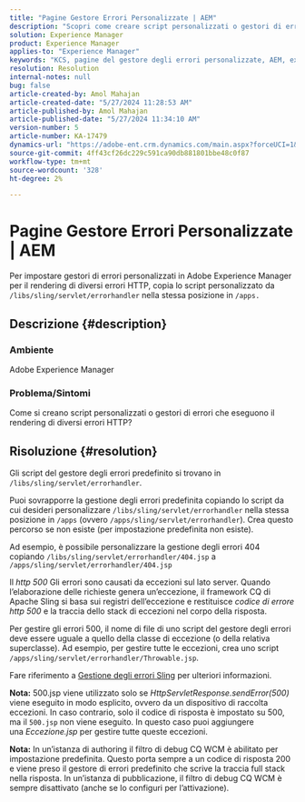 ```yaml
---
title: "Pagine Gestore Errori Personalizzate | AEM"
description: "Scopri come creare script personalizzati o gestori di errori che eseguono il rendering di diversi errori HTTP in Adobe Experience Manager."
solution: Experience Manager
product: Experience Manager
applies-to: "Experience Manager"
keywords: "KCS, pagine del gestore degli errori personalizzate, AEM, experience manager, errore HTTP"
resolution: Resolution
internal-notes: null
bug: false
article-created-by: Amol Mahajan
article-created-date: "5/27/2024 11:28:53 AM"
article-published-by: Amol Mahajan
article-published-date: "5/27/2024 11:34:10 AM"
version-number: 5
article-number: KA-17479
dynamics-url: "https://adobe-ent.crm.dynamics.com/main.aspx?forceUCI=1&pagetype=entityrecord&etn=knowledgearticle&id=f6cd354b-1c1c-ef11-840b-6045bd026dc7"
source-git-commit: 4ff43cf26dc229c591ca90db881801bbe48c0f87
workflow-type: tm+mt
source-wordcount: '328'
ht-degree: 2%

---
```


# Pagine Gestore Errori Personalizzate | AEM


Per impostare gestori di errori personalizzati in Adobe Experience Manager per il rendering di diversi errori HTTP, copia lo script personalizzato da `/libs/sling/servlet/errorhandler` nella stessa posizione in `/apps.`

## Descrizione {#description}


### <b>Ambiente</b>

Adobe Experience Manager



### <b>Problema/Sintomi</b>

Come si creano script personalizzati o gestori di errori che eseguono il rendering di diversi errori HTTP?


## Risoluzione {#resolution}


Gli script del gestore degli errori predefinito si trovano in `/libs/sling/servlet/errorhandler`.

Puoi sovrapporre la gestione degli errori predefinita copiando lo script da cui desideri personalizzare `/libs/sling/servlet/errorhandler` nella stessa posizione in `/apps` (ovvero `/apps/sling/servlet/errorhandler`). Crea questo percorso se non esiste (per impostazione predefinita non esiste).

Ad esempio, è possibile personalizzare la gestione degli errori 404 copiando `/libs/sling/servlet/errorhandler/404.jsp` a `/apps/sling/servlet/errorhandler/404.jsp`

Il *http 500* Gli errori sono causati da eccezioni sul lato server. Quando l’elaborazione delle richieste genera un’eccezione, il framework CQ di Apache Sling si basa sui registri dell’eccezione e restituisce *codice di errore http 500* e la traccia dello stack di eccezioni nel corpo della risposta.

Per gestire gli errori 500, il nome di file di uno script del gestore degli errori deve essere uguale a quello della classe di eccezione (o della relativa superclasse). Ad esempio, per gestire tutte le eccezioni, crea uno script `/apps/sling/servlet/errorhandler/Throwable.jsp`.

Fare riferimento a [Gestione degli errori Sling](https://sling.apache.org/documentation/the-sling-engine/errorhandling.html) per ulteriori informazioni.

<b>Nota:</b> 500.jsp viene utilizzato solo se *HttpServletResponse.sendError(500)* viene eseguito in modo esplicito, ovvero da un dispositivo di raccolta eccezioni. In caso contrario, solo il codice di risposta è impostato su 500, ma il `500.jsp` non viene eseguito. In questo caso puoi aggiungere una *Eccezione.jsp* per gestire tutte queste eccezioni.

<b>Nota:</b> In un’istanza di authoring il filtro di debug CQ WCM è abilitato per impostazione predefinita. Questo porta sempre a un codice di risposta 200 e viene preso il gestore di errori predefinito che scrive la traccia full stack nella risposta. In un’istanza di pubblicazione, il filtro di debug CQ WCM è sempre disattivato (anche se lo configuri per l’attivazione).
